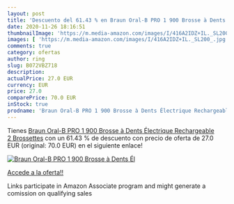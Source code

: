 ```yaml
---
layout: post
title: 'Descuento del 61.43 % en Braun Oral-B PRO 1 900 Brosse à Dents Él'
date: 2020-11-26 18:16:51
thumbnailImage: 'https://m.media-amazon.com/images/I/416A2IDZ+IL._SL200_.jpg'
images: [ 'https://m.media-amazon.com/images/I/416A2IDZ+IL._SL200_.jpg' ]
comments: true
category: ofertas
author: ring
slug: B072VBZ718
description:
actualPrice: 27.0 EUR
currency: EUR
price: 27.0
comparePrice: 70.0 EUR
inStock: true
prodname: 'Braun Oral-B PRO 1 900 Brosse à Dents Électrique Rechargeable  2 Brossettes'
---
```


Tienes [Braun Oral-B PRO 1 900 Brosse à Dents Électrique Rechargeable  2 Brossettes](https://www.amazon.fr/dp/B072VBZ718/?tag=tolees0d-21) con un 61.43 % de descuento con precio de oferta de 27.0 EUR (original: 70.0 EUR) en el siguiente enlace!

[![Braun Oral-B PRO 1 900 Brosse à Dents Él](https://m.media-amazon.com/images/I/416A2IDZ+IL._SL200_.jpg)](https://www.amazon.fr/dp/B072VBZ718/?tag=tolees0d-21)

[Accede a la oferta!!](https://www.amazon.fr/dp/B072VBZ718/?tag=tolees0d-21)

Links participate in Amazon Associate program and might generate a comission on qualifying sales


